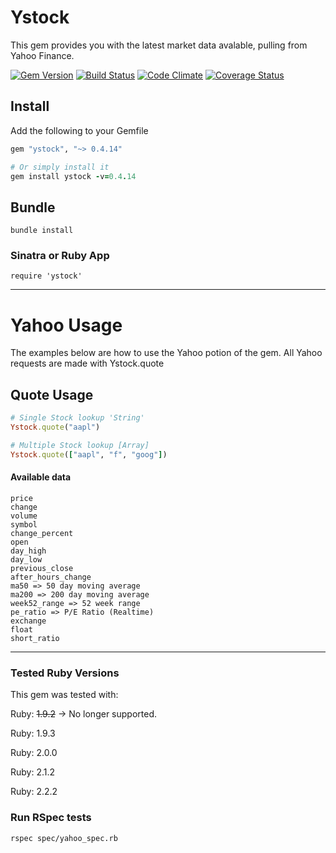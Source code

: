 # Ystock
This gem provides you with the latest market data avalable, pulling from Yahoo Finance.

[![Gem Version](https://badge.fury.io/rb/ystock.png)](http://badge.fury.io/rb/ystock) [![Build Status](https://travis-ci.org/gregwinn/ystock.png?branch=master)](https://travis-ci.org/gregwinn/ystock) [![Code Climate](https://codeclimate.com/github/gregwinn/ystock.png)](https://codeclimate.com/github/gregwinn/ystock) [![Coverage Status](https://coveralls.io/repos/gregwinn/ystock/badge.svg?branch=master&service=github)](https://coveralls.io/github/gregwinn/ystock?branch=master)

## Install
Add the following to your Gemfile
```ruby
gem "ystock", "~> 0.4.14"

# Or simply install it
gem install ystock -v=0.4.14
```

## Bundle
```
bundle install
```

### Sinatra or Ruby App
```
require 'ystock'
```

----

# Yahoo Usage
The examples below are how to use the Yahoo potion of the gem. All Yahoo requests are made with Ystock.quote

## Quote Usage
```ruby
# Single Stock lookup 'String'
Ystock.quote("aapl")

# Multiple Stock lookup [Array]
Ystock.quote(["aapl", "f", "goog"])
```

#### Available data
```
price
change
volume
symbol
change_percent
open
day_high
day_low
previous_close
after_hours_change
ma50 => 50 day moving average
ma200 => 200 day moving average
week52_range => 52 week range
pe_ratio => P/E Ratio (Realtime)
exchange
float
short_ratio
```

----

### Tested Ruby Versions
This gem was tested with:

Ruby: ~~1.9.2~~ -> No longer supported.

Ruby: 1.9.3

Ruby: 2.0.0

Ruby: 2.1.2

Ruby: 2.2.2


### Run RSpec tests
```
rspec spec/yahoo_spec.rb
```
